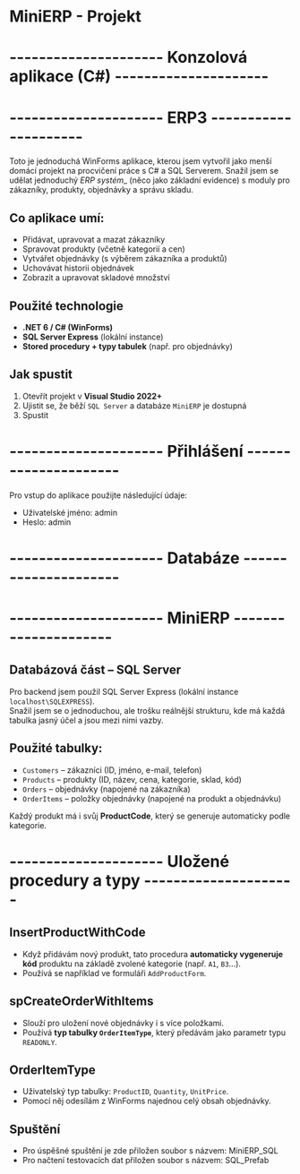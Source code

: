 # MiniERP - Projekt

# ---------------------	Konzolová aplikace (C#)		---------------------
# ---------------------	ERP3						---------------------

Toto je jednoduchá WinForms aplikace, kterou jsem vytvořil jako menší domácí projekt na procvičení práce s C# a SQL Serverem. Snažil jsem se udělat jednoduchý _ERP systém__ (něco jako základní evidence) s moduly pro zákazníky, produkty, objednávky a správu skladu.

## Co aplikace umí:

- Přidávat, upravovat a mazat zákazníky
- Spravovat produkty (včetně kategorií a cen)
- Vytvářet objednávky (s výběrem zákazníka a produktů)
- Uchovávat historii objednávek
- Zobrazit a upravovat skladové množství

## Použité technologie

- **.NET 6 / C# (WinForms)**
- **SQL Server Express** (lokální instance)
- **Stored procedury + typy tabulek** (např. pro objednávky)

## Jak spustit

1. Otevřít projekt v **Visual Studio 2022+**
2. Ujistit se, že běží `SQL Server` a databáze `MiniERP` je dostupná
3. Spustit


# ---------------------		Přihlášení				---------------------

Pro vstup do aplikace použijte následující údaje:

- Uživatelské jméno: admin
- Heslo: admin




# ---------------------		Databáze				---------------------
# ---------------------		MiniERP					---------------------


## Databázová část – SQL Server

Pro backend jsem použil SQL Server Express (lokální instance `localhost\SQLEXPRESS`).  
Snažil jsem se o jednoduchou, ale trošku reálnější strukturu, kde má každá tabulka jasný účel a jsou mezi nimi vazby.

## Použité tabulky:

- `Customers` – zákazníci (ID, jméno, e-mail, telefon)
- `Products` – produkty (ID, název, cena, kategorie, sklad, kód)
- `Orders` – objednávky (napojené na zákazníka)
- `OrderItems` – položky objednávky (napojené na produkt a objednávku)

Každý produkt má i svůj **ProductCode**, který se generuje automaticky podle kategorie.



# ---------------------			Uložené procedury a typy ---------------------

## InsertProductWithCode
- Když přidávám nový produkt, tato procedura **automaticky vygeneruje kód** produktu na základě zvolené kategorie (např. `A1`, `B3`...).
- Používá se například ve formuláři `AddProductForm`.

## spCreateOrderWithItems
- Slouží pro uložení nové objednávky i s více položkami.
- Používá **typ tabulky `OrderItemType`**, který předávám jako parametr typu `READONLY`.

## OrderItemType
- Uživatelský typ tabulky: `ProductID`, `Quantity`, `UnitPrice`.
- Pomocí něj odesílám z WinForms najednou celý obsah objednávky.

## Spuštění

- Pro úspěšné spuštění je zde přiložen soubor s názvem: MiniERP_SQL 
- Pro načtení testovacích dat přiložen soubor s názvem: SQL_Prefab
